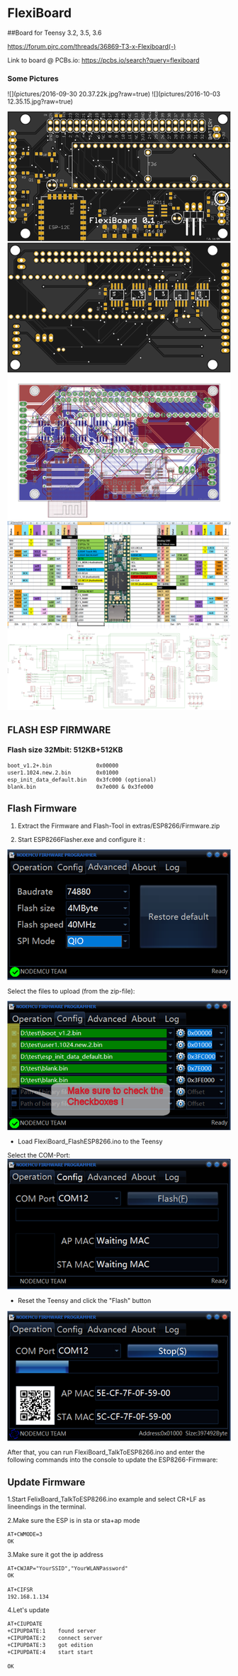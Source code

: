 # FlexiBoard

##Board for Teensy 3.2, 3.5, 3.6

https://forum.pjrc.com/threads/36869-T3-x-Flexiboard(-)

Link to board @ PCBs.io: https://pcbs.io/search?query=flexiboard

### Some Pictures
![](pictures/2016-09-30 20.37.22k.jpg?raw=true)
![](pictures/2016-10-03 12.35.15.jpg?raw=true)

![](pictures/top.svg.m.png?raw=true)
![](pictures/bottom.svg.m.png?raw=true)
![](pictures/board.png?raw=true)
![](pictures/spreadsheet.png?raw=true)
![](pictures/schematic.png?raw=true)

## FLASH ESP FIRMWARE

### Flash size 32Mbit: 512KB+512KB
    boot_v1.2+.bin              0x00000
    user1.1024.new.2.bin        0x01000
    esp_init_data_default.bin   0x3fc000 (optional)
    blank.bin                   0x7e000 & 0x3fe000


## Flash Firmware

1. Extract the Firmware and Flash-Tool in extras/ESP8266/Firmware.zip

2. Start ESP8266Flasher.exe and configure it :

![](extras/ESP8266/pictures/flash_step1.png?raw=true)

Select the files to upload (from the zip-file):

![](extras/ESP8266/pictures/flash_step2.png?raw=true)

- Load FlexiBoard_FlashESP8266.ino to the Teensy

Select the COM-Port:
![](extras/ESP8266/pictures/flash_step3.png?raw=true)

- Reset the Teensy and click the "Flash" button

![](extras/ESP8266/pictures/flash_step4.png?raw=true)


After that, you can run FlexiBoard_TalkToESP8266.ino and enter the following commands into the console to update the ESP8266-Firmware:

## Update Firmware

1.Start FelixBoard_TalkToESP8266.ino example and select CR+LF as lineendings in the terminal.

2.Make sure the ESP is in sta or sta+ap mode

    AT+CWMODE=3
    OK

3.Make sure it got the ip address

    AT+CWJAP="YourSSID","YourWLANPassword"
    OK
    
    AT+CIFSR
    192.168.1.134

4.Let's update

    AT+CIUPDATE
    +CIPUPDATE:1    found server
    +CIPUPDATE:2    connect server
    +CIPUPDATE:3    got edition
    +CIPUPDATE:4    start start
    
    OK


